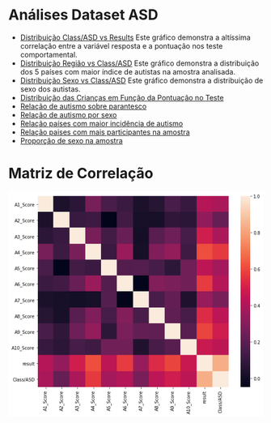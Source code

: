 # Análises Dataset ASD

+ [Distribuição Class/ASD vs Results](plot_asd_vs_results.html)
  Este gráfico demonstra a altíssima correlação entre a variável
  resposta e a pontuação nos teste comportamental.
+ [Distribuição Região vs Class/ASD](region-chart.html)
  Este gráfico demonstra a distribuição dos 5 países com maior índice de autistas na amostra analisada.
+ [Distribuição Sexo vs Class/ASD](gender-chart.html)
  Este gráfico demonstra a distribuição de sexo dos autistas.
+ [Distribuição das Crianças em Função da Pontuação no
  Teste](distrib_em_funcao_da_pontuacao.html)
+ [Relação de autismo sobre parantesco](heranca_genetica.html)
+ [Relação de autismo por sexo](plot_diagnost_por_sexo.html)
+ [Relação países com maior incidência de
  autismo](plot_paises_maior_incidencia.html)
+ [Relação paises com mais participantes na
  amostra](plot_paises_mais_participantes.html)
+ [Proporção de sexo na amostra](plot_prop_sexo.html)

# Matriz de Correlação

![matrix](correlation_matrix.png)
